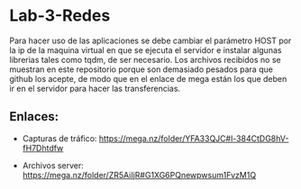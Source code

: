 # Lab-3-Redes

Para hacer uso de las aplicaciones se debe cambiar el parámetro HOST por la ip de la maquina virtual en que se ejecuta el servidor e instalar algunas librerias tales como tqdm, de ser necesario. Los archivos recibidos no se muestran en este repositorio porque son demasiado pesados para que github los acepte, de modo que en el enlace de mega están los que deben ir en el servidor para hacer las transferencias. 

## Enlaces:

-	Capturas de tráfico: https://mega.nz/folder/YFA33QJC#l-384CtDG8hV-fH7Dhtdfw 

-	Archivos server: https://mega.nz/folder/ZR5AiIjR#G1XG6PQnewpwsum1FvzM1Q 
